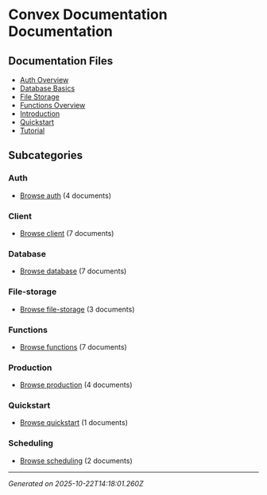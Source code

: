 # Convex Documentation Documentation

## Documentation Files

- [Auth Overview](./auth.md)
- [Database Basics](./database.md)
- [File Storage](./file-storage.md)
- [Functions Overview](./functions.md)
- [Introduction](./home.md)
- [Quickstart](./quickstart.md)
- [Tutorial](./tutorial.md)

## Subcategories

### Auth

- [Browse auth](./auth/_index.md) (4 documents)

### Client

- [Browse client](./client/_index.md) (7 documents)

### Database

- [Browse database](./database/_index.md) (7 documents)

### File-storage

- [Browse file-storage](./file-storage/_index.md) (3 documents)

### Functions

- [Browse functions](./functions/_index.md) (7 documents)

### Production

- [Browse production](./production/_index.md) (4 documents)

### Quickstart

- [Browse quickstart](./quickstart/_index.md) (1 documents)

### Scheduling

- [Browse scheduling](./scheduling/_index.md) (2 documents)


---

*Generated on 2025-10-22T14:18:01.260Z*

